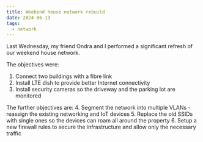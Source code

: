 ```yaml
---
title: Weekend house network rebuild
date: 2024-06-13
tags:
  - network
---
```


Last Wednesday, my friend Ondra and I performed a significant refresh of our weekend house network.

The objectives were:
1. Connect two buildings with a fibre link
2. Install LTE dish to provide better Internet connectivity
3. Install security cameras so the driveway and the parking lot are monitored

The further objectives are:
4. Segment the network into multiple VLANs - reassign the existing networking and IoT devices
5. Replace the old SSIDs with single ones so the devices can roam all around the property
6. Setup a new firewall rules to secure the infrastructure and allow only the necessary traffic

<!--more-->

